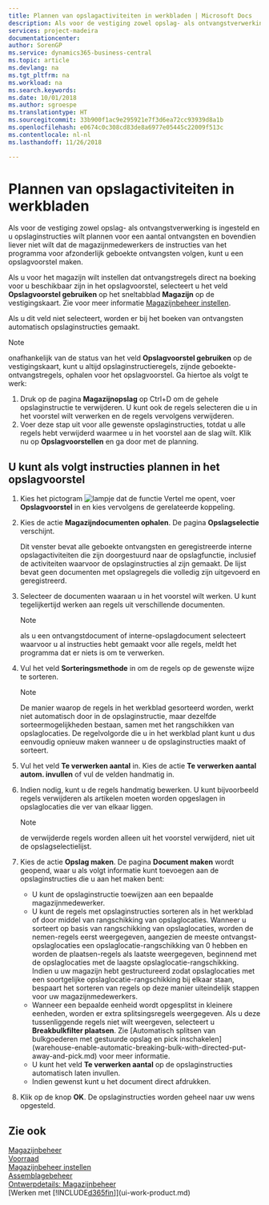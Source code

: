 ```yaml
---
title: Plannen van opslagactiviteiten in werkbladen | Microsoft Docs
description: Als voor de vestiging zowel opslag- als ontvangstverwerking is ingesteld en u opslaginstructies wilt plannen voor een aantal ontvangsten en bovendien liever niet wilt dat de magazijnmedewerkers de instructies van het programma voor afzonderlijk geboekte ontvangsten volgen, kunt u een opslagvoorstel maken.
services: project-madeira
documentationcenter: 
author: SorenGP
ms.service: dynamics365-business-central
ms.topic: article
ms.devlang: na
ms.tgt_pltfrm: na
ms.workload: na
ms.search.keywords: 
ms.date: 10/01/2018
ms.author: sgroespe
ms.translationtype: HT
ms.sourcegitcommit: 33b900f1ac9e295921e7f3d6ea72cc93939d8a1b
ms.openlocfilehash: e0674c0c308cd83de8a6977e05445c22009f513c
ms.contentlocale: nl-nl
ms.lasthandoff: 11/26/2018

---
```

# <a name="plan-put-aways-in-worksheets"></a>Plannen van opslagactiviteiten in werkbladen
Als voor de vestiging zowel opslag- als ontvangstverwerking is ingesteld en u opslaginstructies wilt plannen voor een aantal ontvangsten en bovendien liever niet wilt dat de magazijnmedewerkers de instructies van het programma voor afzonderlijk geboekte ontvangsten volgen, kunt u een opslagvoorstel maken.  

Als u voor het magazijn wilt instellen dat ontvangstregels direct na boeking voor u beschikbaar zijn in het opslagvoorstel, selecteert u het veld **Opslagvoorstel gebruiken** op het sneltabblad **Magazijn** op de vestigingskaart. Zie voor meer informatie [Magazijnbeheer instellen](warehouse-setup-warehouse.md).  

Als u dit veld niet selecteert, worden er bij het boeken van ontvangsten automatisch opslaginstructies gemaakt.  

> [!NOTE]  
>  onafhankelijk van de status van het veld **Opslagvoorstel gebruiken** op de vestigingskaart, kunt u altijd opslaginstructieregels, zijnde geboekte-ontvangstregels, ophalen voor het opslagvoorstel. Ga hiertoe als volgt te werk:  
>   
>  1.  Druk op de pagina **Magazijnopslag** op Ctrl+D om de gehele opslaginstructie te verwijderen. U kunt ook de regels selecteren die u in het voorstel wilt verwerken en de regels vervolgens verwijderen.  
> 2.  Voer deze stap uit voor alle gewenste opslaginstructies, totdat u alle regels hebt verwijderd waarmee u in het voorstel aan de slag wilt. Klik nu op **Opslagvoorstellen** en ga door met de planning.  

## <a name="to-plan-instructions-in-the-put-away-worksheet"></a>U kunt als volgt instructies plannen in het opslagvoorstel  
1.  Kies het pictogram ![lampje dat de functie Vertel me opent](media/ui-search/search_small.png "Vertel me wat u wilt doen"), voer **Opslagvoorstel** in en kies vervolgens de gerelateerde koppeling.  
2.  Kies de actie **Magazijndocumenten ophalen**. De pagina **Opslagselectie** verschijnt.  

    Dit venster bevat alle geboekte ontvangsten en geregistreerde interne opslagactiviteiten die zijn doorgestuurd naar de opslagfunctie, inclusief de activiteiten waarvoor de opslaginstructies al zijn gemaakt. De lijst bevat geen documenten met opslagregels die volledig zijn uitgevoerd en geregistreerd.  

3. Selecteer de documenten waaraan u in het voorstel wilt werken. U kunt tegelijkertijd werken aan regels uit verschillende documenten.  

    > [!NOTE]  
    >  als u een ontvangstdocument of interne-opslagdocument selecteert waarvoor u al instructies hebt gemaakt voor alle regels, meldt het programma dat er niets is om te verwerken.  

4. Vul het veld **Sorteringsmethode** in om de regels op de gewenste wijze te sorteren.  

    > [!NOTE]  
    >  De manier waarop de regels in het werkblad gesorteerd worden, werkt niet automatisch door in de opslaginstructie, maar dezelfde sorteermogelijkheden bestaan, samen met het rangschikken van opslaglocaties. De regelvolgorde die u in het werkblad plant kunt u dus eenvoudig opnieuw maken wanneer u de opslaginstructies maakt of sorteert.  

5.  Vul het veld **Te verwerken aantal** in. Kies de actie **Te verwerken aantal autom. invullen** of vul de velden handmatig in.  
6.  Indien nodig, kunt u de regels handmatig bewerken. U kunt bijvoorbeeld regels verwijderen als artikelen moeten worden opgeslagen in opslaglocaties die ver van elkaar liggen.  

    > [!NOTE]  
    >  de verwijderde regels worden alleen uit het voorstel verwijderd, niet uit de opslagselectielijst.  

7.  Kies de actie **Opslag maken**. De pagina **Document maken** wordt geopend, waar u als volgt informatie kunt toevoegen aan de opslaginstructies die u aan het maken bent:  

    -   U kunt de opslaginstructie toewijzen aan een bepaalde magazijnmedewerker.  
    -   U kunt de regels met opslaginstructies sorteren als in het werkblad of door middel van rangschikking van opslaglocaties. Wanneer u sorteert op basis van rangschikking van opslaglocaties, worden de nemen-regels eerst weergegeven, aangezien de meeste ontvangst-opslaglocaties een opslaglocatie-rangschikking van 0 hebben en worden de plaatsen-regels als laatste weergegeven, beginnend met de opslaglocaties met de laagste opslaglocatie-rangschikking. Indien u uw magazijn hebt gestructureerd zodat opslaglocaties met een soortgelijke opslaglocatie-rangschikking bij elkaar staan, bespaart het sorteren van regels op deze manier uiteindelijk stappen voor uw magazijnmedewerkers.  
    -   Wanneer een bepaalde eenheid wordt opgesplitst in kleinere eenheden, worden er extra splitsingsregels weergegeven. Als u deze tussenliggende regels niet wilt weergeven, selecteert u **Breakbulkfilter plaatsen**. Zie [Automatisch splitsen van bulkgoederen met gestuurde opslag en pick inschakelen] (warehouse-enable-automatic-breaking-bulk-with-directed-put-away-and-pick.md) voor meer informatie.  
    -   U kunt het veld **Te verwerken aantal** op de opslaginstructies automatisch laten invullen.  
    -   Indien gewenst kunt u het document direct afdrukken.  

8.  Klik op de knop **OK**. De opslaginstructies worden geheel naar uw wens opgesteld.  

## <a name="see-also"></a>Zie ook  
[Magazijnbeheer](warehouse-manage-warehouse.md)  
[Voorraad](inventory-manage-inventory.md)  
[Magazijnbeheer instellen](warehouse-setup-warehouse.md)     
[Assemblagebeheer](assembly-assemble-items.md)    
[Ontwerpdetails: Magazijnbeheer](design-details-warehouse-management.md)  
[Werken met [!INCLUDE[d365fin](includes/d365fin_md.md)]](ui-work-product.md)

